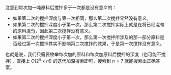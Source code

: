 注意到每次加一吨原料后搅拌多于一次都是没有意义的：

- 如果第二次的搅拌深度与第一次相同，那么第二次搅拌显然没有意义。
- 如果第二次的搅拌深度小于第一次，那么第二次搅拌实际上就是在将已经混匀的原料混匀，因此第二次搅拌没有意义。
- 如果第二次的搅拌深度小于第一次，那么第一次搅拌所涉及的那一部分原料是否经过第一次搅拌其实不影响第二次搅拌的效果，于是第一次搅拌没有意义。

也就是说，我们只需要枚举每次加的原料和每次加原料后搅拌的深度（也可能不搅拌），直接上 $O(2^n \times n!)$ 的迭代加深搜索即可，搜索到 $n=7$ 就能搜索出正确答案。
